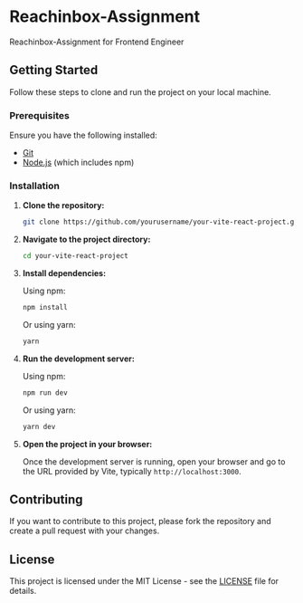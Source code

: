 # Reachinbox-Assignment
 Reachinbox-Assignment for Frontend Engineer

## Getting Started

Follow these steps to clone and run the project on your local machine.

### Prerequisites

Ensure you have the following installed:
- [Git](https://git-scm.com/)
- [Node.js](https://nodejs.org/) (which includes npm)

### Installation

1. **Clone the repository:**

    ```bash
    git clone https://github.com/yourusername/your-vite-react-project.git
    ```

2. **Navigate to the project directory:**

    ```bash
    cd your-vite-react-project
    ```

3. **Install dependencies:**

    Using npm:

    ```bash
    npm install
    ```

    Or using yarn:

    ```bash
    yarn
    ```

4. **Run the development server:**

    Using npm:

    ```bash
    npm run dev
    ```

    Or using yarn:

    ```bash
    yarn dev
    ```

5. **Open the project in your browser:**

    Once the development server is running, open your browser and go to the URL provided by Vite, typically `http://localhost:3000`.

## Contributing

If you want to contribute to this project, please fork the repository and create a pull request with your changes.

## License

This project is licensed under the MIT License - see the [LICENSE](LICENSE) file for details.


